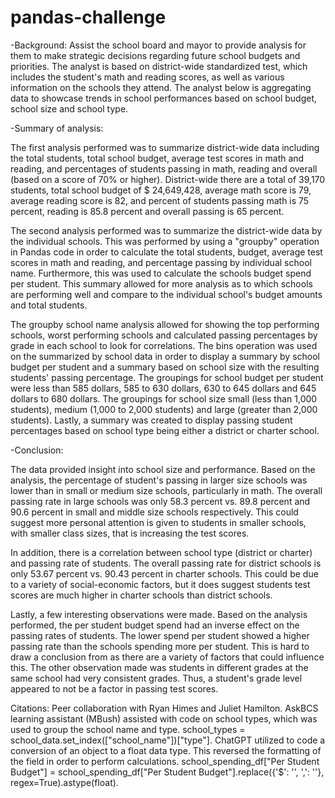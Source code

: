 # pandas-challenge
-Background:
Assist the school board and mayor to provide analysis for them to make strategic decisions regarding future school budgets and priorities. 
The analyst is based on district-wide standardized test, which includes the student's math and reading scores, as well as various information 
on the schools they attend. The analyst below is aggregating data to showcase trends in school performances based on school budget, school size 
and school type.

-Summary of analysis:

The first analysis performed was to summarize district-wide data including the total students, total school budget, average test scores in math
and reading, and percentages of students passing in math, reading and overall (based on a score of 70% or higher). District-wide there are a total 
of 39,170 students, total school budget of $ 24,649,428, average math score is 79, average reading score is 82, and percent of students passing 
math is 75 percent, reading is 85.8 percent and overall passing is 65 percent. 

The second analysis performed was to summarize the district-wide data by the individual schools. This was performed by using a "groupby" operation 
in Pandas code in order to calculate the total students, budget, average test scores in math and reading, and percentage passing by individual school 
name. Furthermore, this was used to calculate the schools budget spend per student. This summary allowed for more analysis as to which schools are 
performing well and compare to the individual school's budget amounts and total students.  

The groupby school name analysis allowed for showing the top performing schools, worst performing schools and calculated passing percentages by grade 
in each school to look for correlations. The bins operation was used on the summarized by school data in order to display a summary by school budget 
per student and a summary based on school size with the resulting students' passing percentage. The groupings for school budget per student were less 
than 585 dollars, 585 to 630 dollars, 630 to 645 dollars and 645 dollars to 680 dollars. The groupings for school size small (less than 1,000 students), 
medium (1,000 to 2,000 students) and large (greater than 2,000 students). Lastly, a summary was created to display passing student percentages based on 
school type being either a district or charter school. 

-Conclusion:

The data provided insight into school size and performance. Based on the analysis, the percentage of student's passing in larger size schools was lower
than in small or medium size schools, particularly in math. The overall passing rate in large schools was only 58.3 percent vs. 89.8 percent and 90.6 
percent in small and middle size schools respectively. This could suggest more personal attention is given to students in smaller schools, with smaller 
class sizes, that is increasing the test scores. 

In addition, there is a correlation between school type (district or charter) and passing rate of students. The overall passing rate for district schools is only 53.67 percent vs. 90.43 percent in charter schools. This could be due to a variety of social-economic factors, but it does suggest students test scores are much higher in charter schools than district schools.

Lastly, a few interesting observations were made. Based on the analysis performed, the per student budget spend had an inverse effect on the passing rates of students. The lower spend per student showed a higher passing rate than the schools spending more per student. This is hard to draw a conclusion from as there are a variety of factors that could influence this. The other observation made was students in different grades at the same school had very consistent grades. Thus, a student's grade level appeared to not be a factor in passing test scores.

Citations: Peer collaboration with Ryan Himes and Juliet Hamilton.
AskBCS learning assistant (MBush) assisted with code on school types, which was used to group the school name and type.
    school_types = school_data.set_index(["school_name"])["type"].
ChatGPT utilized to code a conversion of an object to a float data type. This reversed the formatting of the field in order to perform calculations.
    school_spending_df["Per Student Budget"] = school_spending_df["Per Student Budget"].replace({'\$': '', ',': ''}, regex=True).astype(float).
